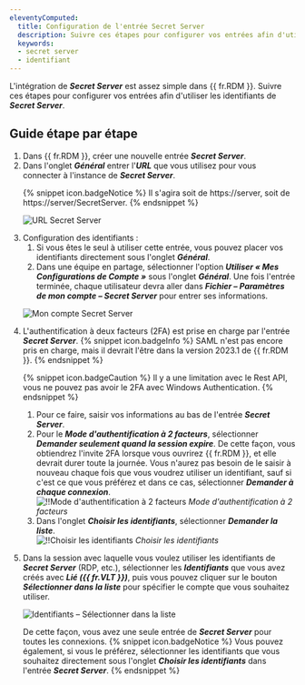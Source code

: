 ```yaml
---
eleventyComputed:
  title: Configuration de l'entrée Secret Server
  description: Suivre ces étapes pour configurer vos entrées afin d'utiliser les identifiants de Secret Server dans {{ fr.RDM }}.
  keywords:
  - secret server
  - identifiant
---
```

L'intégration de ***Secret Server*** est assez simple dans {{ fr.RDM }}. Suivre ces étapes pour configurer vos entrées afin d'utiliser les identifiants de ***Secret Server***.
## Guide étape par étape
<ol>
  <li>Dans {{ fr.RDM }}, créer une nouvelle entrée <b><i>Secret Server</i></b>.</li>
  <li>Dans l'onglet <b><i>Général</i></b> entrer l'<b><i>URL</i></b> que vous utilisez pour vous connecter à l'instance de <b><i>Secret Server</i></b>.</li>

{% snippet icon.badgeNotice %}
Il s'agira soit de https<area>://server, soit de https<area>://server/SecretServer.
{% endsnippet %}

![URL Secret Server](https://cdnweb.devolutions.net/docs/fr/kb/KB4058.png)

  <li>Configuration des identifiants :
    <ol>
      <li>Si vous êtes le seul à utiliser cette entrée, vous pouvez placer vos identifiants directement sous l'onglet <b><i>Général</i></b>.</li>
      <li>Dans une équipe en partage, sélectionner l'option <b><i>Utiliser « Mes Configurations de Compte »</i></b> sous l'onglet <b><i>Général</i></b>. Une fois l'entrée terminée, chaque utilisateur devra aller dans <b><i>Fichier – Paramètres de mon compte – Secret Server</i></b> pour entrer ses informations.</li>
    </ol>
  </li>

![Mon compte Secret Server](https://cdnweb.devolutions.net/docs/fr/kb/KB4059.png)

  <li>L'authentification à deux facteurs (2FA) est prise en charge par l'entrée <b><i>Secret Server</i></b>.
{% snippet icon.badgeInfo %}
SAML n'est pas encore pris en charge, mais il devrait l'être dans la version 2023.1 de {{ fr.RDM }}.
{% endsnippet %}

{% snippet icon.badgeCaution %}
Il y a une limitation avec le Rest API, vous ne pouvez pas avoir le 2FA avec Windows Authentication.
{% endsnippet %}
    <ol>
      <li>Pour ce faire, saisir vos informations au bas de l'entrée <b><i>Secret Server</i></b>. </li>
      <li>Pour le <b><i>Mode d'authentification à 2 facteurs</i></b>, sélectionner <b><i>Demander seulement quand la session expire</i></b>. De cette façon, vous obtiendrez l'invite 2FA lorsque vous ouvrirez {{ fr.RDM }}, et elle devrait durer toute la journée. Vous n'aurez pas besoin de le saisir à nouveau chaque fois que vous voudrez utiliser un identifiant, sauf si c'est ce que vous préférez et dans ce cas, sélectionner <b><i>Demander à chaque connexion</i></b>. </li>
<img src="https://cdnweb.devolutions.net/docs/fr/kb/KB4061.png" alt="!!Mode d'authentification à 2 facteurs">
<i>Mode d'authentification à 2 facteurs</i>
      <li>Dans l'onglet <b><i>Choisir les identifiants</i></b>, sélectionner <b><i>Demander la liste</i></b>. </li>
<img src="https://cdnweb.devolutions.net/docs/fr/kb/KB4060.png" alt="!!Choisir les identifiants">
<i>Choisir les identifiants</i>
    </ol>
  </li>
  <li>Dans la session avec laquelle vous voulez utiliser les identifiants de <b><i>Secret Server</i></b> (RDP, etc.), sélectionner les <b><i>Identifiants</i></b> que vous avez créés avec <b><i>Lié ({{ fr.VLT }})</i></b>, puis vous pouvez cliquer sur le bouton <b><i>Sélectionner dans la liste</i></b> pour spécifier le compte que vous souhaitez utiliser. </li>

![Identifiants – Sélectionner dans la liste](https://cdnweb.devolutions.net/docs/fr/kb/KB4062.png)

De cette façon, vous avez une seule entrée de ***Secret Server*** pour toutes les connexions.
{% snippet icon.badgeNotice %}
Vous pouvez également, si vous le préférez, sélectionner les identifiants que vous souhaitez directement sous l'onglet ***Choisir les identifiants*** dans l'entrée ***Secret Server***.
{% endsnippet %}
 </ol>


